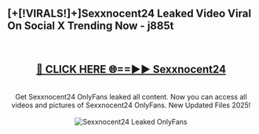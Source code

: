 <h2>[+[!VIRALS!]+]Sexxnocent24 Leaked Video Viral On Social X Trending Now - j885t</h2>
<br>
<div align="center">
<h2><a href="https://libra.edu.pl?Sexxnocent24" rel="nofollow">🔴 CLICK HERE 🌐==►► Sexxnocent24</a></h2>
<br>
Get Sexxnocent24 OnlyFans leaked all content. Now you can access all videos and pictures of Sexxnocent24 OnlyFans. New Updated Files 2025!
<br>
<br>
<a href="https://libra.edu.pl?Sexxnocent24" rel="nofollow" data-target="animated-image.originalLink"><img src="https://i.ibb.co.com/WyWwxjT/player-gif2.gif" alt="Sexxnocent24 Leaked OnlyFans" style="max-width: 100%; display: inline-block;" data-target="animated-image.originalImage"></a>
</div>
<br>